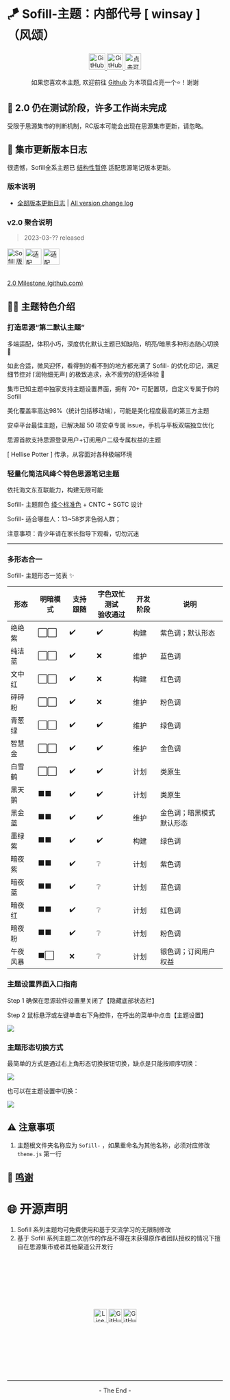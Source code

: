 # 🪁 Sofill-主题：内部代号 [ winsay ]（风颂）

<p align="center">
    <a href="https://github.com/Hi-Windom/winsay/releases">
    <img alt="GitHub release (latest by date including pre-releases)" title="github上的最新版本" src="https://img.shields.io/github/v/release/Hi-Windom/winsay?include_prereleases&logo=GitHub"  style="cursor:pointer;height: 38px;margin: 5px auto;">
    <img alt="GitHub (Pre-)Release Date" title="github上最新版本的发布日期" src="https://img.shields.io/github/release-date-pre/Hi-Windom/winsay?logo=GitHub" style="cursor:pointer;height: 38px;margin: 5px auto;">
    </a>
    <a href="tencent://AddContact/?fromId=45&fromSubId=1&subcmd=all&uin=694357845&website=www.oicqzone.com"><img title="点击可添加QQ好友" src="https://img.shields.io/badge/QQ-694357845-blue?logo=Tencent QQ" style="cursor:pointer;height: 38px;margin: 5px auto;"></a>
</p>

<p align="center">如果您喜欢本主题, 欢迎前往 <a href="https://github.com/Hi-Windom/winsay">Github</a> 为本项目点亮一个⭐！谢谢</p>

## 🚧 2.0 仍在测试阶段，许多工作尚未完成

受限于思源集市的判断机制，RC版本可能会出现在思源集市更新，请忽略。

## 📜 集市更新版本日志

很遗憾，Sofill全系主题已 [结构性暂停](https://github.com/Hi-Windom/winsay/issues/914) 适配思源笔记版本更新。

### 版本说明

* [全部版本更新日志](https://gitee.com/soltus/Sofill/blob/main/CHANGELOG/winsay.md)  |  [All version change log](https://github.com/Hi-Windom/Sofill/blob/main/CHANGELOG/winsay.md)

### v2.0 聚合说明

> 2023-03-?? released

<p>
<img src="https://img.shields.io/badge/Sofill Core-1.0-white" alt="Sofill 版本" title="" style="cursor:pointer;height: 38px;margin: 3px auto;"/>
<img src="https://img.shields.io/badge/Sillot-0.11-pink" alt="适配 Sillot 版本" title="建议先更新汐洛版本" style="cursor:pointer;height: 38px;margin: 3px auto;"/>
<img src="https://img.shields.io/badge/siyuan--note-2.6.2-red" alt="适配 SiYuan 版本" title="建议先更新思源版本" style="cursor:pointer;height: 38px;margin: 3px auto;"/> <br>
<img src="https://img.shields.io/badge/Android-PASS-green?logo=Android" title="" style="margin: 3px auto;"/>
<img src="https://img.shields.io/badge/Windows 11-PASS-green?logo=Windows 11" title="" style="margin: 3px auto;"/>
<img src="https://img.shields.io/badge/Docker-PASS-green?logo=Docker" title="" style="margin: 3px auto;"/>
</p>

[2.0 Milestone (github.com)](https://github.com/Hi-Windom/winsay/milestone/139)

## 🏳️‍🌈 主题特色介绍

### 打造思源“第二默认主题”

多端适配，体积小巧，深度优化默认主题已知缺陷，明亮/暗黑多种形态随心切换 🎨

如此合适，微风迎怀，看得到的看不到的地方都充满了 Sofill- 的优化印记，满足细节控对 ⌈润物细无声⌋ 的极致追求，永不疲劳的舒适体验 🎡

集市已知主题中独家支持主题设置界面，拥有 70+ 可配置项，自定义专属于你的 Sofill

美化覆盖率高达98%（统计包括移动端），可能是美化程度最高的第三方主题

安卓平台最佳主题，已解决超 50 项安卓专属 issue，手机与平板双端独立优化

思源首款支持思源登录用户+订阅用户二级专属权益的主题

[ Hellise Potter ] 传承，从容面对各种极端环境

### 轻量化简洁风绛亽特色思源笔记主题

依托海文东互联能力，构建无限可能

Sofill- 主题颜色 [绛亽标准色](https://github.com/Hi-Windom/Sofill/wiki/Sofill-%E7%B3%BB%E5%88%97%E4%B8%BB%E9%A2%98%E9%80%9A%E7%94%A8%E6%A0%87%E5%87%86%E8%89%B2) + CNTC + SGTC 设计

Sofill- 适合哪些人：13~58岁非色弱人群；

注意事项：青少年请在家长指导下观看，切勿沉迷

---

### 多形态合一

Sofill- 主题形态一览表 ✨

| 形态     | 明暗模式 | 支持跟随 | 字色双忙测试<br />验收通过 | 开发阶段 | 说明                     |
| -------- | -------- | -------- | -------------------------- | -------- | ------------------------ |
| 绝绝紫   | ⬜⬜     | ✔️     | ✔️                       | 构建     | 紫色调；默认形态         |
| 纯洁蓝   | ⬜⬜     | ✔️     | ❌                         | 维护     | 蓝色调                   |
| 文中红   | ⬜⬜     | ✔️     | ❌                         | 构建     | 红色调                   |
| 砰砰粉   | ⬜⬜     | ✔️     | ❌                         | 维护     | 粉色调                   |
| 青葱绿   | ⬜⬜     | ✔️     | ✔️                       | 维护     | 绿色调                   |
| 智慧金   | ⬜⬜     | ✔️     | ✔️                       | 维护     | 金色调                   |
| 白雪鹤   | ⬜⬜     | ✔️     | ✔️                       | 计划     | 类原生                   |
| 黑天鹅   | ⬛⬛     | ✔️     | ✔️                       | 计划     | 类原生                   |
| 黑金蓝   | ⬛⬛     | ✔️     | ✔️                       | 维护     | 金色调；暗黑模式默认形态 |
| 墨绿紫   | ⬛⬛     | ✔️     | ✔️                       | 构建     | 绿色调                   |
| 暗夜紫   | ⬛⬛     | ✔️     | ❔                         | 计划     | 紫色调                   |
| 暗夜蓝   | ⬛⬛     | ✔️     | ❔                         | 计划     | 蓝色调                   |
| 暗夜红   | ⬛⬛     | ✔️     | ❔                         | 计划     | 红色调                   |
| 暗夜粉   | ⬛⬛     | ✔️     | ❔                         | 计划     | 粉色调                   |
| 午夜风暴 | ⬛⬜     | ❌       | ❔                         | 计划     | 银色调；订阅用户权益     |

### 主题设置界面入口指南

Step 1 确保在思源软件设置里关闭了【隐藏底部状态栏】

Step 2 鼠标悬浮或左键单击右下角控件，在呼出的菜单中点击【主题设置】

<img src="https://b3logfile.com/siyuan/1662398123089/assets/image-20221130191023-ml78khi.png"/>

### 主题形态切换方式

最简单的方式是通过右上角形态切换按钮切换，缺点是只能按顺序切换：

<img src="https://b3logfile.com/siyuan/1662398123089/assets/image-20230101182817-kpxb91q.png"/>

也可以在主题设置中切换：

<img src="https://b3logfile.com/siyuan/1662398123089/assets/image-20230101182746-lnyr798.png"/>

## ⚠️ 注意事项

1. 主题根文件夹名称应为 `Sofill-` ，如果重命名为其他名称，必须对应修改 `theme.js` 第一行

## 🎈 [鸣谢](https://github.com/Hi-Windom/Sofill/blob/main/P%26L.md)

# 🌐 开源声明

1. Sofill 系列主题均可免费使用和基于交流学习的无限制修改
2. 基于 Sofill 系列主题二次创作的作品不得在未获得原作者团队授权的情况下擅自在思源集市或者其他渠道公开发行

<p align="center" style="margin: 131px auto;">
    <img src="https://img.shields.io/github/license/Hi-Windom/winsay?logo=GitHub" alt="License" style="cursor:pointer;height: 31px;margin: 5px auto;"><a href="https://github.com/Hi-Windom/winsay/issues?q=is%3Aopen+is%3Aissue">
    <img alt="GitHub open issues" src="https://img.shields.io/github/issues-raw/Hi-Windom/winsay?logo=GitHub" style="cursor:pointer;height: 31px;margin: 5px auto;"/>
    </a><a href="https://github.com/Hi-Windom/winsay/issues?q=is%3Aissue+is%3Aclosed">
    <img alt="GitHub closed issues" src="https://img.shields.io/github/issues-closed-raw/Hi-Windom/winsay?logo=GitHub" style="cursor:pointer;height: 31px;margin: 5px auto;">
    </a>
</p>

---

<p style="text-align:center">- The End -</p>
